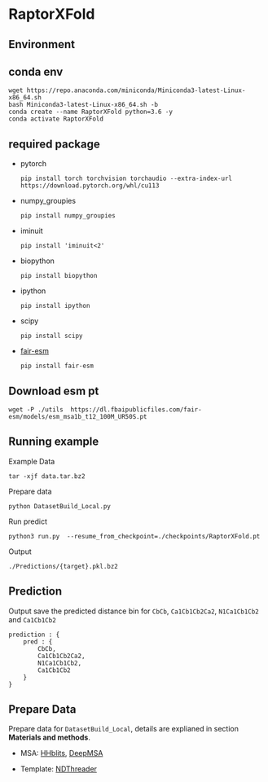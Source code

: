 # RaptorXFold

## Environment

## conda env
```
wget https://repo.anaconda.com/miniconda/Miniconda3-latest-Linux-x86_64.sh
bash Miniconda3-latest-Linux-x86_64.sh -b
conda create --name RaptorXFold python=3.6 -y
conda activate RaptorXFold

```

## required package
* pytorch

    `pip install torch torchvision torchaudio --extra-index-url https://download.pytorch.org/whl/cu113`


* numpy_groupies

    `pip install numpy_groupies`
* iminuit

    `pip install 'iminuit<2'`
* biopython

    `pip install biopython`
* ipython
    
    `pip install ipython`

* scipy

    `pip install scipy`

* [fair-esm](https://github.com/facebookresearch/esm)

    `pip install fair-esm`

## Download esm pt
```
wget -P ./utils  https://dl.fbaipublicfiles.com/fair-esm/models/esm_msa1b_t12_100M_UR50S.pt
```
## Running example

Example Data
```
tar -xjf data.tar.bz2
```

Prepare data
```
python DatasetBuild_Local.py
```

Run predict
```
python3 run.py  --resume_from_checkpoint=./checkpoints/RaptorXFold.pt
```

Output
```
./Predictions/{target}.pkl.bz2
```

## Prediction
Output save the predicted distance bin for `CbCb`, `Ca1Cb1Cb2Ca2`, `N1Ca1Cb1Cb2` and `Ca1Cb1Cb2`
```
prediction : {
    pred : {
        CbCb,
        Ca1Cb1Cb2Ca2,
        N1Ca1Cb1Cb2,
        Ca1Cb1Cb2 
    }
}
```

## Prepare Data
Prepare data for `DatasetBuild_Local`, details are explianed in section **Materials and methods**.

- MSA: [HHblits](https://github.com/soedinglab/hh-suite), [DeepMSA](https://zhanggroup.org/DeepMSA/)

- Template: [NDThreader](https://github.com/wufandi/DL4SequenceAlignment)